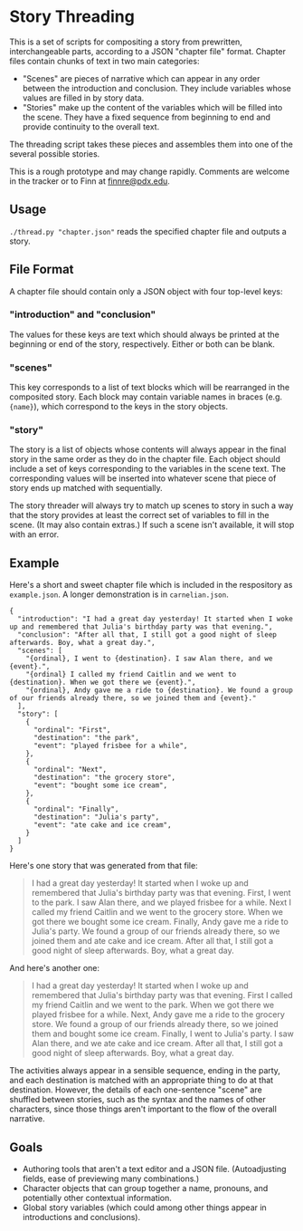 # Story Threading
This is a set of scripts for compositing a story from prewritten, interchangeable parts, according to a JSON "chapter file" format. Chapter files contain chunks of text in two main categories:

* "Scenes" are pieces of narrative which can appear in any order between the introduction and conclusion. They include variables whose values are filled in by story data.
* "Stories" make up the content of the variables which will be filled into the scene. They have a fixed sequence from beginning to end and provide continuity to the overall text.

The threading script takes these pieces and assembles them into one of the several possible stories.

This is a rough prototype and may change rapidly. Comments are welcome in the tracker or to Finn at finnre@pdx.edu.

## Usage
`./thread.py "chapter.json"` reads the specified chapter file and outputs a story.

## File Format
A chapter file should contain only a JSON object with four top-level keys:

### "introduction" and "conclusion"
The values for these keys are text which should always be printed at the beginning or end of the story, respectively. Either or both can be blank.

### "scenes"
This key corresponds to a list of text blocks which will be rearranged in the composited story. Each block may contain variable names in braces (e.g. `{name}`), which correspond to the keys in the story objects.

### "story"
The story is a list of objects whose contents will always appear in the final story in the same order as they do in the chapter file. Each object should include a set of keys corresponding to the variables in the scene text. The corresponding values will be inserted into whatever scene that piece of story ends up matched with sequentially.

The story threader will always try to match up scenes to story in such a way that the story provides at least the correct set of variables to fill in the scene. (It may also contain extras.) If such a scene isn't available, it will stop with an error.

## Example
Here's a short and sweet chapter file which is included in the respository as `example.json`. A longer demonstration is in `carnelian.json`.

```
{
  "introduction": "I had a great day yesterday! It started when I woke up and remembered that Julia's birthday party was that evening.",
  "conclusion": "After all that, I still got a good night of sleep afterwards. Boy, what a great day.",
  "scenes": [
    "{ordinal}, I went to {destination}. I saw Alan there, and we {event}.",
    "{ordinal} I called my friend Caitlin and we went to {destination}. When we got there we {event}.",
    "{ordinal}, Andy gave me a ride to {destination}. We found a group of our friends already there, so we joined them and {event}."
  ],
  "story": [
    {
      "ordinal": "First",
      "destination": "the park",
      "event": "played frisbee for a while",
    },
    {
      "ordinal": "Next",
      "destination": "the grocery store",
      "event": "bought some ice cream",
    },
    {
      "ordinal": "Finally",
      "destination": "Julia's party",
      "event": "ate cake and ice cream",
    }
  ]
}
```

Here's one story that was generated from that file:

> I had a great day yesterday! It started when I woke up and remembered that Julia's birthday party was that evening.
> First, I went to the park. I saw Alan there, and we played frisbee for a while.
> Next I called my friend Caitlin and we went to the grocery store. When we got there we bought some ice cream.
> Finally, Andy gave me a ride to Julia's party. We found a group of our friends already there, so we joined them and ate cake and ice cream.
> After all that, I still got a good night of sleep afterwards. Boy, what a great day.


And here's another one:

> I had a great day yesterday! It started when I woke up and remembered that Julia's birthday party was that evening.
> First I called my friend Caitlin and we went to the park. When we got there we played frisbee for a while.
> Next, Andy gave me a ride to the grocery store. We found a group of our friends already there, so we joined them and bought some ice cream.
> Finally, I went to Julia's party. I saw Alan there, and we ate cake and ice cream.
> After all that, I still got a good night of sleep afterwards. Boy, what a great day.

The activities always appear in a sensible sequence, ending in the party, and each destination is matched with an appropriate thing to do at that destination. However, the details of each one-sentence "scene" are shuffled between stories, such as the syntax and the names of other characters, since those things aren't important to the flow of the overall narrative.

## Goals
* Authoring tools that aren't a text editor and a JSON file. (Autoadjusting fields, ease of previewing many combinations.)
* Character objects that can group together a name, pronouns, and potentially other contextual information.
* Global story variables (which could among other things appear in introductions and conclusions).
